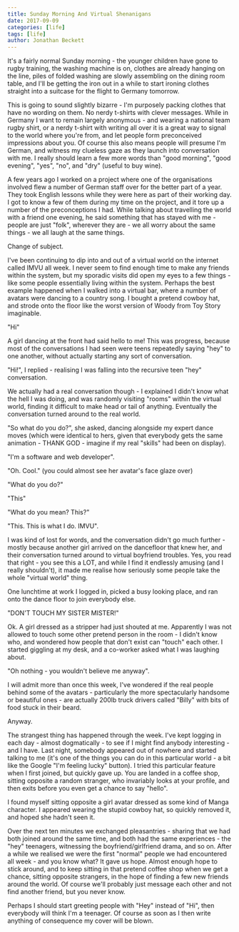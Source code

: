 ```yaml
---
title: Sunday Morning And Virtual Shenanigans
date: 2017-09-09
categories: [life]
tags: [life]
author: Jonathan Beckett
---
```


It's a fairly normal Sunday morning - the younger children have gone to rugby training, the washing machine is on, clothes are already hanging on the line, piles of folded washing are slowly assembling on the dining room table, and I'll be getting the iron out in a while to start ironing clothes straight into a suitcase for the flight to Germany tomorrow.

This is going to sound slightly bizarre - I'm purposely packing clothes that have no wording on them. No nerdy t-shirts with clever messages. While in Germany I want to remain largely anonymous - and wearing a national team rugby shirt, or a nerdy t-shirt with writing all over it is a great way to signal to the world where you're from, and let people form preconceived impressions about you. Of course this also means people will presume I'm German, and witness my clueless gaze as they launch into conversation with me. I really should learn a few more words than "good morning", "good evening", "yes", "no", and "dry" (useful to buy wine).

A few years ago I worked on a project where one of the organisations involved flew a number of German staff over for the better part of a year. They took English lessons while they were here as part of their working day. I got to know a few of them during my time on the project, and it tore up a number of the preconceptions I had. While talking about travelling the world with a friend one evening, he said something that has stayed with me - people are just "folk", wherever they are - we all worry about the same things - we all laugh at the same things.

Change of subject.

I've been continuing to dip into and out of a virtual world on the internet called IMVU all week. I never seem to find enough time to make any friends within the system, but my sporadic visits did open my eyes to a few things - like some people essentially living within the system. Perhaps the best example happened when I walked into a virtual bar, where a number of avatars were dancing to a country song. I bought a pretend cowboy hat, and strode onto the floor like the worst version of Woody from Toy Story imaginable.

"Hi"

A girl dancing at the front had said hello to me! This was progress, because most of the conversations I had seen were teens repeatedly saying "hey" to one another, without actually starting any sort of conversation.

"Hi!", I replied - realising I was falling into the recursive teen "hey" conversation.

We actually had a real conversation though - I explained I didn't know what the hell I was doing, and was randomly visiting "rooms" within the virtual world, finding it difficult to make head or tail of anything. Eventually the conversation turned around to the real world.

"So what do you do?", she asked, dancing alongside my expert dance moves (which were identical to hers, given that everybody gets the same animation - THANK GOD - imagine if my real "skills" had been on display).

"I'm a software and web developer".

"Oh. Cool." (you could almost see her avatar's face glaze over)

"What do you do?"

"This"

"What do you mean? This?"

"This. This is what I do. IMVU".

I was kind of lost for words, and the conversation didn't go much further - mostly because another girl arrived on the dancefloor that knew her, and their conversation turned around to virtual boyfriend troubles. Yes, you read that right - you see this a LOT, and while I find it endlessly amusing (and I really shouldn't), it made me realise how seriously some people take the whole "virtual world" thing.

One lunchtime at work I logged in, picked a busy looking place, and ran onto the dance floor to join everybody else.

"DON'T TOUCH MY SISTER MISTER!"

Ok. A girl dressed as a stripper had just shouted at me. Apparently I was not allowed to touch some other pretend person in the room - I didn't know who, and wondered how people that don't exist can "touch" each other. I started giggling at my desk, and a co-worker asked what I was laughing about.

"Oh nothing - you wouldn't believe me anyway".

I will admit more than once this week, I've wondered if the real people behind some of the avatars - particularly the more spectacularly handsome or beautiful ones - are actually 200lb truck drivers called "Billy" with bits of food stuck in their beard.

Anyway.

The strangest thing has happened through the week. I've kept logging in each day - almost dogmatically - to see if I might find anybody interesting - and I have. Last night, somebody appeared out of nowhere and started talking to me (it's one of the things you can do in this particular world - a bit like the Google "I'm feeling lucky" button). I tried this particular feature when I first joined, but quickly gave up. You are landed in a coffee shop, sitting opposite a random stranger, who invariably looks at your profile, and then exits before you even get a chance to say "hello".

I found myself sitting opposite a girl avatar dressed as some kind of Manga character. I appeared wearing the stupid cowboy hat, so quickly removed it, and hoped she hadn't seen it.

Over the next ten minutes we exchanged pleasantries - sharing that we had both joined around the same time, and both had the same experiences - the "hey" teenagers, witnessing the boyfriend/girlfriend drama, and so on. After a while we realised we were the first "normal" people we had encountered all week - and you know what? It gave us hope. Almost enough hope to stick around, and to keep sitting in that pretend coffee shop when we get a chance, sitting opposite strangers, in the hope of finding a few new friends around the world. Of course we'll probably just message each other and not find another friend, but you never know.

Perhaps I should start greeting people with "Hey" instead of "Hi", then everybody will think I'm a teenager. Of course as soon as I then write anything of consequence my cover will be blown.